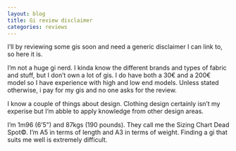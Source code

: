 ```yaml
---
layout: blog
title: Gi review disclaimer
categories: reviews
---
```

I’ll by reviewing some gis soon and need a generic disclaimer I can link to, so here it is.

I’m not a huge gi nerd. I kinda know the different brands and types of fabric and stuff, but I don’t own a lot of gis. I do have both a 30€ and a 200€ model so I have experience with high and low end models. Unless stated otherwise, i pay for my gis and no one asks for the review.

I know a couple of things about design. Clothing design certainly isn’t my experise but I’m abble to apply knowledge from other design areas.

I’m 1m96 (6’5") and 87kgs (190 pounds). They call me the Sizing Chart Dead Spot©. I’m A5 in terms of length and A3 in terms of weight. Finding a gi that suits me well is extremely difficult.